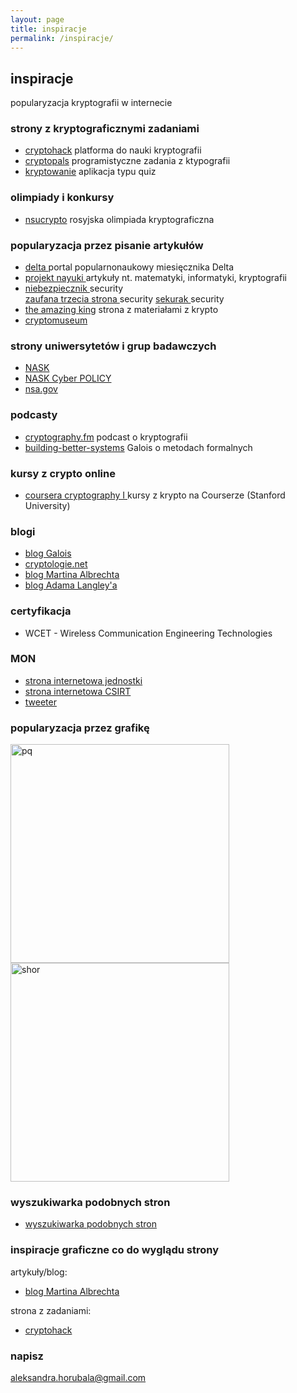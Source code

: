 ```yaml
---
layout: page
title: inspiracje
permalink: /inspiracje/
---
```


## inspiracje

popularyzacja kryptografii w internecie

### strony z kryptograficznymi zadaniami

<ul>
  <li> <a href="https://cryptohack.org/" target="_blank">cryptohack</a> platforma do nauki kryptografii </li>
  <li> <a href="https://cryptopals.com/" target="_blank">cryptopals</a> programistyczne zadania z ktypografii</li>
  <li><a href="https://kryptowanie.herokuapp.com/" target="_blank">kryptowanie</a> aplikacja typu quiz </li>
</ul>

### olimpiady i konkursy

<ul>
  <li> <a href="https://nsucrypto.nsu.ru/" target="_blank">nsucrypto</a> rosyjska olimpiada kryptograficzna </li>
</ul>

### popularyzacja przez pisanie artykułów

<ul>
  <li> <a href="http://www.deltami.edu.pl/" target="_blank"> delta </a> portal popularnonaukowy miesięcznika Delta </li>
  <li> <a href="https://www.nayuki.io/" target="_blank"> projekt nayuki </a> artykuły nt. matematyki, informatyki, kryptografii </li>
  <li> <a href="https://niebezpiecznik.pl/" target="_blank"> niebezpiecznik </a> security </li
  <li> <a href="https://zaufanatrzeciastrona.pl/" target="_blank"> zaufana trzecia strona </a> security </li
  <li> <a href="https://sekurak.pl/" target="_blank"> sekurak </a> security </li>
  <li> <a href="http://www.theamazingking.com/" target="_blank">the amazing king</a> strona z materiałami z krypto </li>
  <li> <a href="  https://cryptomuseum.com/" target="_blank"> cryptomuseum </a> </li>
</ul>

### strony uniwersytetów i grup badawczych

<ul>
  <li> <a href="https://www.nask.pl/" target="_blank"> NASK </a></li>
  <li> <a href="https://cyberpolicy.nask.pl/" target="_blank"> NASK Cyber POLICY </a></li>
  <li> <a href="https://www.nsa.gov/" target="_blank"> nsa.gov </a></li>
</ul>

### podcasty

<ul>
  <li> <a href="https://www.cryptography.fm/" target="_blank">cryptography.fm</a> podcast o kryptografii </li>
  <li> <a href="  https://building-better-systems.simplecast.com/" target="_blank">building-better-systems</a> Galois o metodach formalnych </li>
</ul>

### kursy z crypto online

<ul>
  <li> <a href="https://www.coursera.org/learn/crypto" target="_blank">coursera cryptography I </a> kursy z krypto na Courserze (Stanford University) </li>
</ul>

### blogi

<ul>
  <li> <a href="https://galois.com/blog/" target="_blank"> blog Galois </a> </li>
  <li> <a href="https://www.cryptologie.net/" target="_blank"> cryptologie.net </a> </li>
  <li> <a href="  https://martinralbrecht.wordpress.com/" target="_blank"> blog Martina Albrechta </a> </li>
  <li> <a href="  https://www.imperialviolet.org/" target="_blank"> blog Adama Langley'a </a> </li>
</ul>

### certyfikacja

<ul>
  <li> WCET - Wireless Communication Engineering Technologies </li>
</ul>

### MON

<ul>
    <li><a href="https://ncbc.wp.mil.pl/pl/" target="_blank"> strona internetowa jednostki </a></li>
    <li><a href="https://csirt-mon.wp.mil.pl/pl/" target="_blank"> strona internetowa CSIRT </a></li>
    <li><a href="https://twitter.com/CYBER_MIL_PL?ref_src=twsrc%5Egoogle%7Ctwcamp%5Eserp%7Ctwgr%5Eauthor" target="_blank"> tweeter </a></li>
</ul>

### popularyzacja przez grafikę

<img src="{{ site.baseurl }}/images/pq-factor.jpg" alt="pq" style="height: 350px;"/>
<img src="{{ site.baseurl }}/images/shor.jpg" alt="shor" style="height: 350px;"/>


### wyszukiwarka podobnych stron

<ul>
  <li> <a href=" https://www.similarweb.com/" target="_blank"> wyszukiwarka podobnych stron </a> </li>
</ul>

### inspiracje graficzne co do wyglądu strony

artykuły/blog:

<ul>
  <li> <a href=" https://martinralbrecht.wordpress.com/" target="_blank"> blog Martina Albrechta </a> </li>
</ul>

strona z zadaniami:

<ul>
  <li> <a href="https://cryptohack.org/" target="_blank">cryptohack</a></li>
</ul>

### napisz

[aleksandra.horubala@gmail.com](mailto:aleksandra.horubala@gmail.com)

